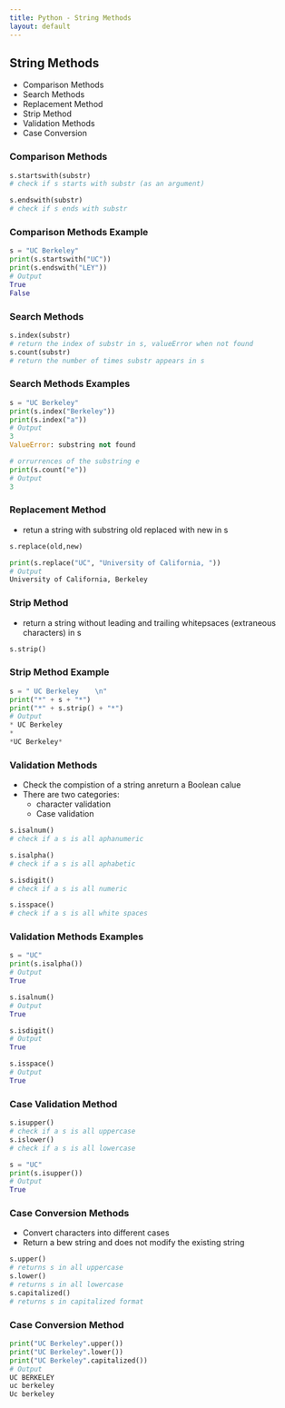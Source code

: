 ```yaml
---
title: Python - String Methods
layout: default
---
```


## String Methods

* Comparison Methods
* Search Methods
* Replacement Method
* Strip Method
* Validation Methods
* Case Conversion

### Comparison Methods

```python
s.startswith(substr)
# check if s starts with substr (as an argument)

s.endswith(substr)
# check if s ends with substr
```

### Comparison Methods Example

```python
s = "UC Berkeley"
print(s.startswith("UC"))
print(s.endswith("LEY"))
# Output
True
False
```

### Search Methods

```python
s.index(substr)
# return the index of substr in s, valueError when not found
s.count(substr)
# return the number of times substr appears in s
```

### Search Methods Examples

```python
s = "UC Berkeley"
print(s.index("Berkeley"))
print(s.index("a"))
# Output
3
ValueError: substring not found

# orrurrences of the substring e
print(s.count("e"))
# Output
3
```

### Replacement Method

* retun a string with substring old replaced with new in s

```python
s.replace(old,new)
```

```python
print(s.replace("UC", "University of California, "))
# Output
University of California, Berkeley
```

### Strip Method

* return a string without leading and trailing whitepsaces (extraneous characters) in s

```python
s.strip()
```

### Strip Method Example

```python
s = " UC Berkeley    \n"
print("*" + s + "*")
print("*" + s.strip() + "*")
# Output
* UC Berkeley
* 
*UC Berkeley*
```

### Validation Methods

* Check the compistion of a string anreturn a Boolean calue
* There are two categories: 
  * character validation
  * Case validation

```python
s.isalnum()
# check if a s is all aphanumeric

s.isalpha()
# check if a s is all aphabetic

s.isdigit()
# check if a s is all numeric

s.isspace()
# check if a s is all white spaces
```

### Validation Methods Examples

```python
s = "UC"
print(s.isalpha())
# Output
True

s.isalnum()
# Output
True

s.isdigit()
# Output
True

s.isspace()
# Output
True
```

### Case Validation Method

```python
s.isupper()
# check if a s is all uppercase
s.islower()
# check if a s is all lowercase

s = "UC"
print(s.isupper())
# Output
True
```

### Case Conversion Methods

* Convert characters into different cases
* Return a bew string and does not modify the existing string

```python
s.upper()
# returns s in all uppercase
s.lower()
# returns s in all lowercase
s.capitalized()
# returns s in capitalized format
```

### Case Conversion Method

```python
print("UC Berkeley".upper())
print("UC Berkeley".lower())
print("UC Berkeley".capitalized())
# Output
UC BERKELEY
uc berkeley
Uc berkeley
```
